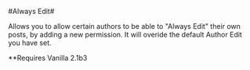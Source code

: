 #Always Edit#

Allows you to allow certain authors to be able to "Always Edit" their own posts, by adding a new permission. It will overide the default Author Edit you have set.


**Requires Vanilla 2.1b3